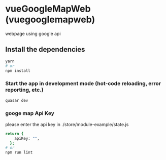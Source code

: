 # vueGoogleMapWeb (vuegooglemapweb)

webpage using google api

## Install the dependencies

```bash
yarn
# or
npm install
```

### Start the app in development mode (hot-code reloading, error reporting, etc.)

```bash
quasar dev
```

### googe map Api Key

please enter the api key in ./store/module-example/state.js

```bash
return {
    apiKey: "",
  };
# or
npm run lint
```
